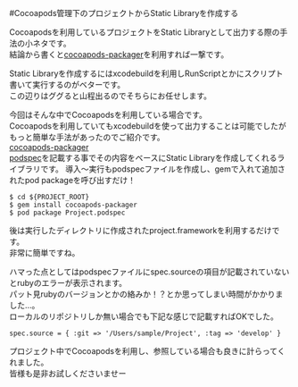 #Cocoapods管理下のプロジェクトからStatic Libraryを作成する

Cocoapodsを利用しているプロジェクトをStatic Libraryとして出力する際の手法の小ネタです。  
結論から書くと[cocoapods-packager](https://github.com/CocoaPods/cocoapods-packager)を利用すれば一撃です。

Static Libraryを作成するにはxcodebuildを利用しRunScriptとかにスクリプト書いて実行するのがベターです。  
この辺りはググると山程出るのでそちらにお任せします。

今回はそんな中でCocoapodsを利用している場合です。  
Cocoapodsを利用していてもxcodebuildを使って出力することは可能でしたがもっと簡単な手法があったのでご紹介です。  
[cocoapods-packager](https://github.com/CocoaPods/cocoapods-packager)  
[podspec](https://guides.cocoapods.org/syntax/podspec.html)を記載する事でその内容をベースにStatic Libraryを作成してくれるライブラリです。
導入〜実行もpodspecファイルを作成し、gemで入れて追加されたpod packageを呼び出すだけ！
```
$ cd ${PROJECT_ROOT}
$ gem install cocoapods-packager
$ pod package Project.podspec
```
後は実行したディレクトリに作成されたproject.frameworkを利用するだけです。  
非常に簡単ですね。

ハマった点としてはpodspecファイルにspec.sourceの項目が記載されていないとrubyのエラーが表示されます。  
パット見rubyのバージョンとかの絡みか！？とか思ってしまい時間がかかりました…。  
ローカルのリポジトリしか無い場合でも下記な感じで記載すればOKでした。
```
spec.source = { :git => '/Users/sample/Project', :tag => 'develop' }
```

プロジェクト中でCocoapodsを利用し、参照している場合も良きに計らってくれました。  
皆様も是非お試しくださいませー